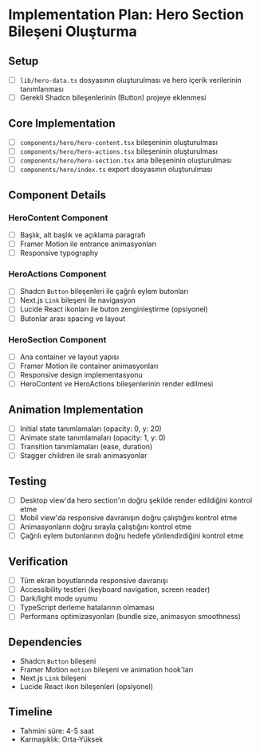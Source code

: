 # Implementation Plan: Hero Section Bileşeni Oluşturma

## Setup
- [ ] `lib/hero-data.ts` dosyasının oluşturulması ve hero içerik verilerinin tanımlanması
- [ ] Gerekli Shadcn bileşenlerinin (Button) projeye eklenmesi

## Core Implementation
- [ ] `components/hero/hero-content.tsx` bileşeninin oluşturulması
- [ ] `components/hero/hero-actions.tsx` bileşeninin oluşturulması
- [ ] `components/hero/hero-section.tsx` ana bileşeninin oluşturulması
- [ ] `components/hero/index.ts` export dosyasının oluşturulması

## Component Details
### HeroContent Component
- [ ] Başlık, alt başlık ve açıklama paragrafı
- [ ] Framer Motion ile entrance animasyonları
- [ ] Responsive typography

### HeroActions Component
- [ ] Shadcn `Button` bileşenleri ile çağrılı eylem butonları
- [ ] Next.js `Link` bileşeni ile navigasyon
- [ ] Lucide React ikonları ile buton zenginleştirme (opsiyonel)
- [ ] Butonlar arası spacing ve layout

### HeroSection Component
- [ ] Ana container ve layout yapısı
- [ ] Framer Motion ile container animasyonları
- [ ] Responsive design implementasyonu
- [ ] HeroContent ve HeroActions bileşenlerinin render edilmesi

## Animation Implementation
- [ ] Initial state tanımlamaları (opacity: 0, y: 20)
- [ ] Animate state tanımlamaları (opacity: 1, y: 0)
- [ ] Transition tanımlamaları (ease, duration)
- [ ] Stagger children ile sıralı animasyonlar

## Testing
- [ ] Desktop view'da hero section'ın doğru şekilde render edildiğini kontrol etme
- [ ] Mobil view'da responsive davranışın doğru çalıştığını kontrol etme
- [ ] Animasyonların doğru sırayla çalıştığını kontrol etme
- [ ] Çağrılı eylem butonlarının doğru hedefe yönlendirdiğini kontrol etme

## Verification
- [ ] Tüm ekran boyutlarında responsive davranışı
- [ ] Accessibility testleri (keyboard navigation, screen reader)
- [ ] Dark/light mode uyumu
- [ ] TypeScript derleme hatalarının olmaması
- [ ] Performans optimizasyonları (bundle size, animasyon smoothness)

## Dependencies
- Shadcn `Button` bileşeni
- Framer Motion `motion` bileşeni ve animation hook'ları
- Next.js `Link` bileşeni
- Lucide React ikon bileşenleri (opsiyonel)

## Timeline
- Tahmini süre: 4-5 saat
- Karmaşıklık: Orta-Yüksek